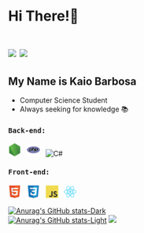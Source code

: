 <h1>Hi There!👋<h1>  
<a href="www.linkedin.com/in/kaio-barbosa-5aa022299" target="_blank"><img src="https://img.shields.io/badge/-LinkedIn-%230077B5?style=for-the-badge&logo=linkedin&logoColor=white" target="_blank"></a>
<a href = "kaiob419@gmail.com" > <img src="https://img.shields.io/badge/-Gmail-%23333?style=for-the-badge&logo=gmail&logoColor=white" target="_blank"></a>



## My Name is Kaio Barbosa

- Computer Science Student
- Always seeking for knowledge 📚

#### <kbd>Back-end:</kbd><br>
<img height="26" title="NodeJS" alt="NodeJS" src="https://raw.githubusercontent.com/devicons/devicon/master/icons/nodejs/nodejs-original.svg"> &nbsp;
<img height="26" title="PHP" alt="PHP" src="https://raw.githubusercontent.com/devicons/devicon/master/icons/php/php-original.svg"> &nbsp;
<img height="26" title="C#" alt="C#" src="https://img.icons8.com/?size=100&id=Fycm8TUhWmFU&format=png&color=000000"> &nbsp;

####  <kbd>Front-end:</kbd><br>
<img height="26" title="HTML" alt="HTML" src="https://raw.githubusercontent.com/devicons/devicon/master/icons/html5/html5-original.svg"> &nbsp;
<img height="26" title="CSS" alt="CSS" src="https://raw.githubusercontent.com/devicons/devicon/master/icons/css3/css3-original.svg"> &nbsp;
<img height="26" title="Javascript" alt="Javascript" src="https://raw.githubusercontent.com/devicons/devicon/master/icons/javascript/javascript-original.svg"> &nbsp;
<img height="26" title="React / React Native" alt="React / React Native" src="https://raw.githubusercontent.com/devicons/devicon/master/icons/react/react-original.svg"> &nbsp;

<p align="center">
  
  [![Anurag's GitHub stats-Dark](https://github-readme-stats.vercel.app/api?username=Kazechiro&show_icons=true&theme=dark#gh-dark-mode-only)](https://github.com/anuraghazra/github-readme-stats#gh-dark-mode-only) <br>
[![Anurag's GitHub stats-Light](https://github-readme-stats.vercel.app/api?username=Kazechiro&show_icons=true&theme=default#gh-light-mode-only)](https://github.com/anuraghazra/github-readme-stats#gh-light-mode-only)
 <img src="https://github-readme-stats.vercel.app/api/top-langs/?username=Kazechiro&layout=compact&langs_count=20&theme=dark#gh-dark-mode-only" height="220"/>
</p>



